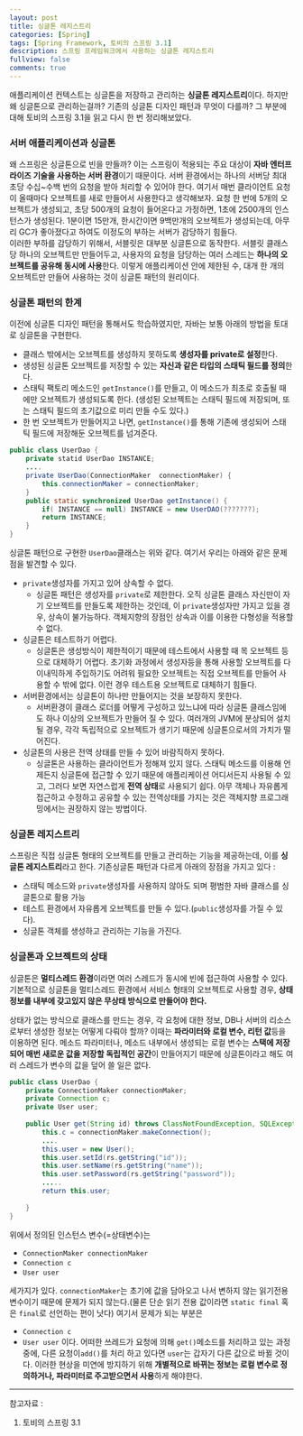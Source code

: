 ```yaml
---
layout: post
title: 싱글톤 레지스트리
categories: [Spring]
tags: [Spring Framework, 토비의 스프링 3.1]
description: 스프링 프레임워크에서 사용하는 싱글톤 레지스트리
fullview: false
comments: true
---
```



애플리케이션 컨텍스트는 싱글톤을 저장하고 관리하는 **싱글톤 레지스트리**이다. 하지만 왜 싱글톤으로 관리하는걸까? 기존의 싱글톤 디자인 패턴과 무엇이 다를까? 그 부분에 대해 토비의 스프링 3.1을 읽고 다시 한 번 정리해보았다.

### 서버 애플리케이션과 싱글톤
왜 스프링은 싱글톤으로 빈을 만들까? 이는 스프링이 적용되는 주요 대상이 **자바 엔터프라이즈 기술을 사용하는 서버 환경**이기 때문이다. 서버 환경에서는 하나의 서버당 최대 초당 수십~수백 번의 요청을 받아 처리할 수 있어야 한다. 여기서 매번 클라이언트 요청이 올때마다 오브젝트를 새로 만들어서 사용한다고 생각해보자.  요청 한 번에 5개의 오브젝트가 생성되고, 초당 500개의 요청이 들어온다고 가정하면, 1초에 2500개의 인스턴스가 생성된다. 1분이면 15만개, 한시간이면 9백만개의 오브젝트가 생성되는데, 아무리 GC가 좋아졌다고 하여도 이정도의 부하는 서버가 감당하기 힘들다.  
이러한 부하를 감당하기 위해서, 서블릿은 대부분 싱글톤으로 동작한다. 서블릿 클래스당 하나의 오브젝트만 만들어두고, 사용자의 요청을 담당하는 여러 스레드는 **하나의 오브젝트를 공유해 동시에 사용**한다. 이렇게 애플리케이션 안에 제한된 수, 대개 한 개의 오브젝트만 만들어 사용하는 것이 싱글톤 패턴의 원리이다.

### 싱글톤 패턴의 한계
이전에 싱글톤 디자인 패턴을 통해서도 학습하였지만, 자바는 보통 아래의 방법을 토대로 싱글톤을 구현한다. 

* 클래스 밖에서는 오브젝트를 생성하지 못하도록 **생성자를 private로 설정**한다.
* 생성된 싱글톤 오브젝트를 저장할 수 있는 **자신과 같은 타입의 스태틱 필드를 정의**한다.
* 스태틱 팩토리 메소드인 `getInstance()`를 만들고, 이 메소드가 최초로 호출될 때에만 오브젝트가 생성되도록 한다. (생성된 오브젝트는 스태틱 필드에 저장되며, 또는 스태틱 필드의 초기값으로 미리 만들 수도 있다.)
* 한 번 오브젝트가 만들어지고 나면, `getInstance()`를 통해 기존에 생성되어 스태틱 필드에 저장해둔 오브젝트를 넘겨준다.

```java
public class UserDao {
	private statid UserDao INSTANCE;
	....
	private UserDao(ConnectionMaker  connectionMaker) {
		this.connectionMaker = connectionMaker;
	}
	public static synchronized UserDao getInstance() {
		if( INSTANCE == null) INSTANCE = new UserDAO(???????);
		return INSTANCE;
	}
}
```

싱글톤 패턴으로 구현한 `UserDao`클래스는 위와 같다. 여기서 우리는 아래와 같은 문제점을 발견할 수 있다.

* `private`생성자를 가지고 있어 상속할 수 없다.
	* 싱글톤 패턴은 생성자를 `private`로 제한한다. 오직 싱글톤 클래스 자신만이 자기 오브젝트를 만들도록 제한하는 것인데, 이 `private`생성자만 가지고 있을 경우, 상속이 불가능하다. 객체지향의 장점인 상속과 이를 이용한 다형성을 적용할 수 없다.
* 싱글톤은 테스트하기 어렵다.
	* 싱글톤은 생성방식이 제한적이기 때문에 테스트에서 사용할 때 목 오브젝트 등으로 대체하기 어렵다. 초기화 과정에서 생성자등을 통해 사용할 오브젝트를 다이내믹하게 주입하기도 어려워 필요한 오브젝트는 직접 오브젝트를 만들어 사용할 수 밖에 없다. 이런 경우 테스트용 오브젝트로 대체하기 힘들다.
* 서버환경에서는 싱글톤이 하나만 만들어지는 것을 보장하지 못한다.
	* 서버환경이 클래스 로더를 어떻게 구성하고 있느냐에 따라 싱글톤 클래스임에도 하나 이상의 오브젝트가 만들어 질 수 있다. 여러개의 JVM에 분상되어 설치될 경우, 각각 독립적으로 오브젝트가 생기기 때문에 싱글톤으로서의 가치가 떨어진다.
* 싱글톤의 사용은 전역 상태를 만들 수 있어 바람직하지 못하다.
	* 싱글톤은 사용하는 클라이언트가 정해져 있지 않다. 스태틱 메소드를 이용해 언제든지 싱글톤에 접근할 수 있기 때문에 애플리케이션 어디서든지 사용될 수 있고, 그러다 보면 자연스럽게 **전역 상태**로 사용되기 쉽다. 아무 객체나 자유롭게 접근하고 수정하고 공유할 수 있는 전역상태를 가지는 것은 객체지향 프로그래밍에서는 권장하지 않는 방법이다.


### 싱글톤 레지스트리
스프링은 직접 싱글톤 형태의 오브젝트를 만들고 관리하는 기능을 제공하는데, 이를 **싱글톤 레지스트리**라고 한다. 기존싱글톤 패턴과 다르게 아래의 장점을 가지고 있다 : 

* 스태틱 메소드와 `private`생성자를 사용하지 않아도 되며 평범한 자바 클래스를 싱글톤으로 활용 가능
* 테스트 환경에서 자유롭게 오브젝트를 만들 수 있다.(`public`생성자를 가질 수 있다).
* 싱글톤 객체를 생성하고 관리하는 기능을 가진다.


### 싱글톤과 오브젝트의 상태
싱글톤은 **멀티스레드 환경**이라면 여러 스레드가 동시에 빈에 접근하여 사용할 수 있다. 기본적으로 싱글톤을 멀티스레드 환경에서 서비스 형태의 오브젝트로 사용할 경우, **상태정보를 내부에 갖고있지 않은 무상태 방식으로 만들어야 한다.**

상태가 없는 방식으로 클래스를 만드는 경우, 각 요청에 대한 정보, DB나 서버의 리소스로부터 생성한 정보는 어떻게 다뤄야 할까? 이때는 **파라미터와 로컬 변수, 리턴 값**등을 이용하면 된다. 메소드 파라미터나, 메소드 내부에서 생성되는 로컬 변수는 **스택에 저장되어 매번 새로운 값을 저장할 독립적인 공간**이 만들어지기 때문에 싱글톤이라고 해도 여러 스레드가 변수의 값을 덮어 쓸 일은 없다.

```java
public class UserDao {
	private ConnectionMaker connectionMaker;
	private Connection c;
	private User user;
	
	public User get(String id) throws ClassNotFoundException, SQLException {
		this.c = connectionMaker.makeConnection();
		....
		this.user = new User();
		this.user.setId(rs.getString("id"));
		this.user.setName(rs.getString("name"));
		this.user.setPassword(rs.getString("password"));
		.....
		return this.user;
	
	}
}
```

위에서 정의된 인스턴스 변수(=상태변수)는 

*  `ConnectionMaker connectionMaker`
*  `Connection c`
*  `User user`

세가지가 있다. `connectionMaker`는 초기에 값을 담아오고 나서 변하지 않는 읽기전용 변수이기 때문에 문제가 되지 않는다.(물론 단순 읽기 전용 값이라면 `static final` 혹은 `final`로 선언하는 편이 낫다) 여기서 문제가 되는 부분은 

*  `Connection c`
*  `User user`
이다. 어떠한 쓰레드가 요청에 의해 `get()`메소드를 처리하고 있는 과정 중에, 다른 요청이`add()`를 처리 하고 있다면 `user`는 갑자기 다른 값으로 바뀔 것이다.  이러한 현상을 미연에 방지하기 위해 **개별적으로 바뀌는 정보는 로컬 변수로 정의하거나, 파라미터로 주고받으면서 사용**하게 해야한다.  



***
참고자료 : 

1. 토비의 스프링 3.1